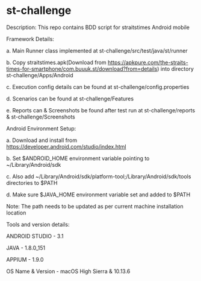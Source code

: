 # st-challenge

Description: This repo contains BDD script for straitstimes Android mobile 


Framework Details:

a. Main Runner class implemented at st-challenge/src/test/java/st/runner

b. Copy straitstimes.apk(Download from https://apkpure.com/the-straits-times-for-smartphone/com.buuuk.st/download?from=details) into directory st-challenge/Apps/Android

c. Execution config details can be found at st-challenge/config.properties

d. Scenarios can be found at st-challenge/Features

e. Reports can & Screenshots be found after test run at st-challenge/reports & st-challenge/Screenshots

Android Environment Setup:

a. Download and install from https://developer.android.com/studio/index.html

b. Set $ANDROID_HOME environment variable pointing to ~/Library/Android/sdk

c. Also add ~/Library/Android/sdk/platform-tool;/Library/Android/sdk/tools
directories to $PATH

d. Make sure $JAVA_HOME environment variable set and added to $PATH

Note: The path needs to be updated as per current machine installation location

Tools and version details:

ANDROID STUDIO - 3.1

JAVA - 1.8.0_151

APPIUM - 1.9.0

OS Name & Version - macOS High Sierra & 10.13.6
